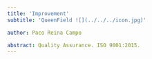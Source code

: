 ```yaml
---
title: 'Improvement'
subtitle: 'QueenField ![](../../../icon.jpg)'

author: Paco Reina Campo

abstract: Quality Assurance. ISO 9001:2015.
---
```

